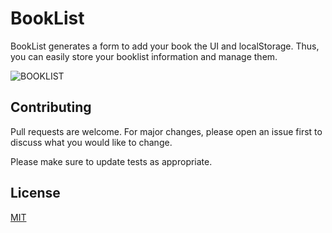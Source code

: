 # BookList

BookList generates a form to add your book the UI and localStorage. Thus, you can easily store your booklist information and manage them.



![BOOKLIST](https://media.giphy.com/media/5KPsOIXNEWHN4Q1bfH/giphy.gif)


## Contributing
Pull requests are welcome. For major changes, please open an issue first to discuss what you would like to change.

Please make sure to update tests as appropriate.

## License
[MIT](https://choosealicense.com/licenses/mit/)
